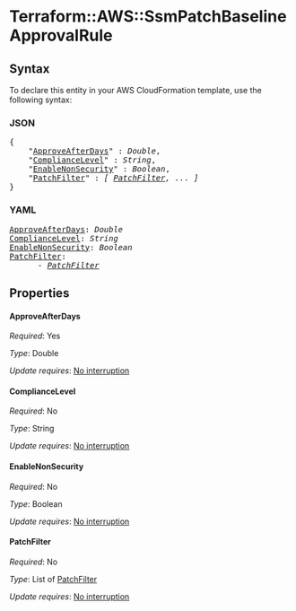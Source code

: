 # Terraform::AWS::SsmPatchBaseline ApprovalRule

## Syntax

To declare this entity in your AWS CloudFormation template, use the following syntax:

### JSON

<pre>
{
    "<a href="#approveafterdays" title="ApproveAfterDays">ApproveAfterDays</a>" : <i>Double</i>,
    "<a href="#compliancelevel" title="ComplianceLevel">ComplianceLevel</a>" : <i>String</i>,
    "<a href="#enablenonsecurity" title="EnableNonSecurity">EnableNonSecurity</a>" : <i>Boolean</i>,
    "<a href="#patchfilter" title="PatchFilter">PatchFilter</a>" : <i>[ <a href="approvalrule-patchfilter.md">PatchFilter</a>, ... ]</i>
}
</pre>

### YAML

<pre>
<a href="#approveafterdays" title="ApproveAfterDays">ApproveAfterDays</a>: <i>Double</i>
<a href="#compliancelevel" title="ComplianceLevel">ComplianceLevel</a>: <i>String</i>
<a href="#enablenonsecurity" title="EnableNonSecurity">EnableNonSecurity</a>: <i>Boolean</i>
<a href="#patchfilter" title="PatchFilter">PatchFilter</a>: <i>
      - <a href="approvalrule-patchfilter.md">PatchFilter</a></i>
</pre>

## Properties

#### ApproveAfterDays

_Required_: Yes

_Type_: Double

_Update requires_: [No interruption](https://docs.aws.amazon.com/AWSCloudFormation/latest/UserGuide/using-cfn-updating-stacks-update-behaviors.html#update-no-interrupt)

#### ComplianceLevel

_Required_: No

_Type_: String

_Update requires_: [No interruption](https://docs.aws.amazon.com/AWSCloudFormation/latest/UserGuide/using-cfn-updating-stacks-update-behaviors.html#update-no-interrupt)

#### EnableNonSecurity

_Required_: No

_Type_: Boolean

_Update requires_: [No interruption](https://docs.aws.amazon.com/AWSCloudFormation/latest/UserGuide/using-cfn-updating-stacks-update-behaviors.html#update-no-interrupt)

#### PatchFilter

_Required_: No

_Type_: List of <a href="approvalrule-patchfilter.md">PatchFilter</a>

_Update requires_: [No interruption](https://docs.aws.amazon.com/AWSCloudFormation/latest/UserGuide/using-cfn-updating-stacks-update-behaviors.html#update-no-interrupt)

